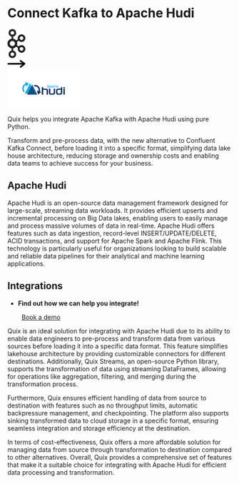 # Connect Kafka to Apache Hudi

<div class="connect-images cards blog-grid-card" markdown>
<div>
<img src="../images/kafka_logo.png" width="40px" />
</div>
<div>
<img src="../images/arrow.svg" width="40px" />
</div>
<div>
<img src="./images/apache-hudi_1.jpg" />
</div>
</div>

Quix helps you integrate Apache Kafka with Apache Hudi using pure Python.

Transform and pre-process data, with the new alternative to Confluent Kafka Connect, before loading it into a specific format, simplifying data lake house architecture, reducing storage and ownership costs and enabling data teams to achieve success for your business.

## Apache Hudi

Apache Hudi is an open-source data management framework designed for large-scale, streaming data workloads. It provides efficient upserts and incremental processing on Big Data lakes, enabling users to easily manage and process massive volumes of data in real-time. Apache Hudi offers features such as data ingestion, record-level INSERT/UPDATE/DELETE, ACID transactions, and support for Apache Spark and Apache Flink. This technology is particularly useful for organizations looking to build scalable and reliable data pipelines for their analytical and machine learning applications.

## Integrations

<div class="grid cards" markdown>

- __Find out how we can help you integrate!__

    <a class="md-button md-button--primary" href="https://share.hsforms.com/1iW0TmZzKQMChk0lxd_tGiw4yjw2?__hstc=175542013.2303933fbd746c0ac86d9ccbe9bc9100.1728383268831.1729603416735.1729620918855.31&__hssc=175542013.1.1729620918855&__hsfp=2132701734" target="_blank" style="margin:.5rem;">Book a demo</a>

</div>


Quix is an ideal solution for integrating with Apache Hudi due to its ability to enable data engineers to pre-process and transform data from various sources before loading it into a specific data format. This feature simplifies lakehouse architecture by providing customizable connectors for different destinations. Additionally, Quix Streams, an open-source Python library, supports the transformation of data using streaming DataFrames, allowing for operations like aggregation, filtering, and merging during the transformation process. 

Furthermore, Quix ensures efficient handling of data from source to destination with features such as no throughput limits, automatic backpressure management, and checkpointing. The platform also supports sinking transformed data to cloud storage in a specific format, ensuring seamless integration and storage efficiency at the destination. 

In terms of cost-effectiveness, Quix offers a more affordable solution for managing data from source through transformation to destination compared to other alternatives. Overall, Quix provides a comprehensive set of features that make it a suitable choice for integrating with Apache Hudi for efficient data processing and transformation.

